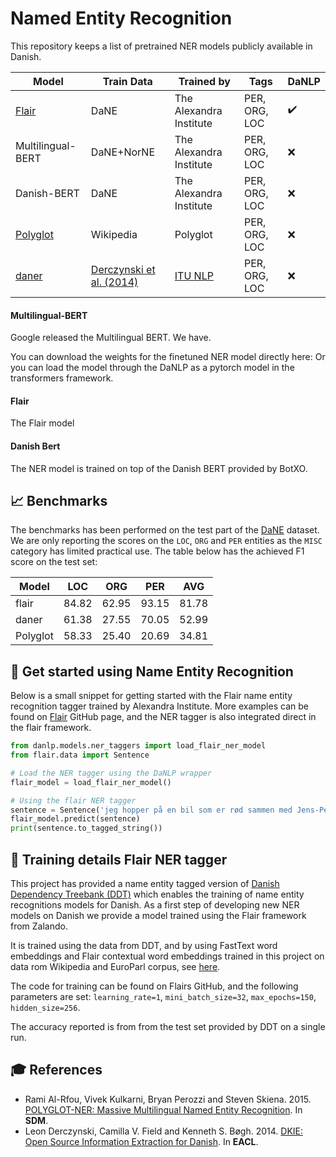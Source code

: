 Named Entity Recognition
===============
This repository keeps a list of pretrained NER models publicly available in Danish.

| Model | Train Data | Trained by | Tags | DaNLP |
|-------|-------|------------|------|-------|
| [Flair](<https://github.com/zalandoresearch/flair>) | DaNE | The Alexandra Institute | PER, ORG, LOC | ✔️ |
| Multilingual-BERT | DaNE+NorNE | The Alexandra Institute | PER, ORG, LOC | ❌ |
| Danish-BERT | DaNE | The Alexandra Institute | PER, ORG, LOC | ❌ |
| [Polyglot](https://polyglot.readthedocs.io/en/latest/POS.html/#) | Wikipedia | Polyglot | PER, ORG, LOC | ❌ | 
| [daner](https://github.com/ITUnlp/daner) | [Derczynski et al. (2014)](https://www.aclweb.org/anthology/E14-2016) | [ITU NLP](https://nlp.itu.dk/) | PER, ORG, LOC | ❌ |

#### Multilingual-BERT
Google released the Multilingual BERT. We have.

You can download the weights for the finetuned NER model directly here:
Or you can load the model through the DaNLP as a pytorch model in the transformers framework.

#### Flair
The Flair model 

#### Danish Bert
The NER model is trained on top of the Danish BERT provided by BotXO.

## 📈 Benchmarks

The benchmarks has been performed on the test part of the
[DaNE](https://github.com/alexandrainst/danlp/blob/add-ner/docs/datasets.md#danish-dependency-treebank) dataset.
We are only reporting the scores on the `LOC`, `ORG` and `PER` entities as the `MISC` category has limited 
practical use.
The table below has the achieved F1 score on the test set:


| Model | LOC | ORG | PER | AVG |
|-------|-----|-----|-----|-----|
| flair | 84.82 | 62.95 | 93.15 | 81.78 |
| daner | 61.38 | 27.55 | 70.05 | 52.99 |
| Polyglot | 58.33 | 25.40 | 20.69 | 34.81 |



## :hatching_chick: Get started using Name Entity Recognition 

Below is a small snippet for getting started with the Flair name entity recognition tagger trained by Alexandra Institute. More examples can be found on [Flair](<https://github.com/zalandoresearch/flair>) GitHub page, and the NER tagger is also integrated direct in the flair framework.

```python
from danlp.models.ner_taggers import load_flair_ner_model
from flair.data import Sentence

# Load the NER tagger using the DaNLP wrapper
flair_model = load_flair_ner_model()

# Using the flair NER tagger
sentence = Sentence('jeg hopper på en bil som er rød sammen med Jens-Peter E. Hansen') 
flair_model.predict(sentence) 
print(sentence.to_tagged_string())
```



## :wrench: Training details Flair NER tagger

This project has provided a name entity tagged version of [Danish Dependency Treebank (DDT)](https://github.com/UniversalDependencies/UD_Danish-DDT/tree/master) which enables the training of name entity recognitions models for Danish. As a first step of developing new NER models on Danish we provide a model trained using the Flair framework from Zalando.

It is trained using the data from DDT, and by using FastText word embeddings and Flair contextual word embeddings trained in this project on data rom Wikipedia and EuroParl corpus, see [here](<https://github.com/alexandrainst/danlp/blob/master/docs/models/embeddings.md>).

The code for training can be found on Flairs GitHub, and the following parameters are set:
`learning_rate=1`, `mini_batch_size=32`, `max_epochs=150`, `hidden_size=256`.

The accuracy reported is from from the test set provided by DDT on a single run.



## 🎓 References

- Rami Al-Rfou, Vivek Kulkarni, Bryan Perozzi and Steven Skiena. 2015. [POLYGLOT-NER: Massive Multilingual Named Entity Recognition](https://arxiv.org/abs/1410.3791). In **SDM**.
- Leon Derczynski, Camilla V. Field and Kenneth S. Bøgh. 2014. [DKIE: Open Source Information Extraction for Danish](https://www.aclweb.org/anthology/E14-2016). In **EACL**.
